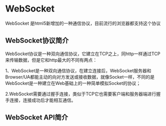 # WebSocket

WebSocket 是html5新增加的一种通信协议，目前流行的浏览器都支持这个协议

##  WebSocket协议简介

WebSocket协议是一种双向通信协议，它建立在TCP之上，同http一样通过TCP来传输数据，但是它和http最大的不同有两点：

1、WebSocket是一种双向通信协议，在建立连接后，WebSocket服务器和Browser/UA都能主动的向对方发送或接收数据，就像Socket一样，不同的是WebSocket是一种建立在Web基础上的一种简单模拟Socket的协议；

2.WebSocket需要通过握手连接，类似于TCP它也需要客户端和服务器端进行握手连接，连接成功后才能相互通信。

## WebSocket API简介


